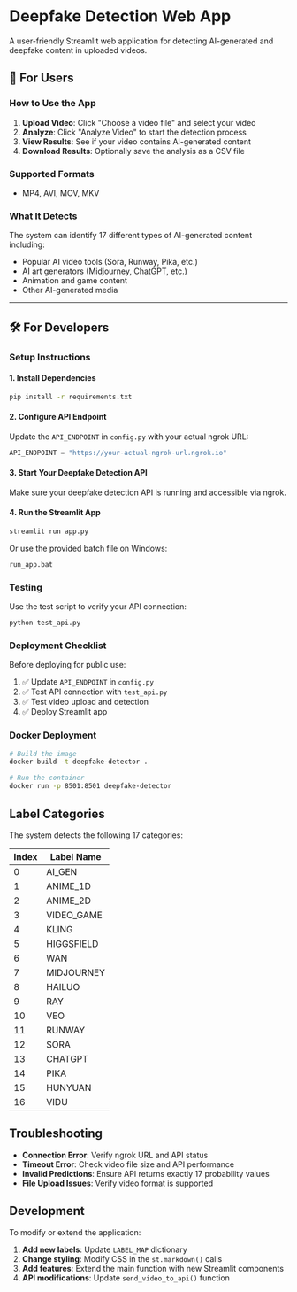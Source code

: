 # Deepfake Detection Web App

A user-friendly Streamlit web application for detecting AI-generated and deepfake content in uploaded videos.

## 🎯 For Users

### How to Use the App

1. **Upload Video**: Click "Choose a video file" and select your video
2. **Analyze**: Click "Analyze Video" to start the detection process
3. **View Results**: See if your video contains AI-generated content
4. **Download Results**: Optionally save the analysis as a CSV file

### Supported Formats
- MP4, AVI, MOV, MKV

### What It Detects
The system can identify 17 different types of AI-generated content including:
- Popular AI video tools (Sora, Runway, Pika, etc.)
- AI art generators (Midjourney, ChatGPT, etc.)
- Animation and game content
- Other AI-generated media

---

## 🛠 For Developers

### Setup Instructions

#### 1. Install Dependencies

```bash
pip install -r requirements.txt
```

#### 2. Configure API Endpoint

Update the `API_ENDPOINT` in `config.py` with your actual ngrok URL:

```python
API_ENDPOINT = "https://your-actual-ngrok-url.ngrok.io"
```

#### 3. Start Your Deepfake Detection API

Make sure your deepfake detection API is running and accessible via ngrok.

#### 4. Run the Streamlit App

```bash
streamlit run app.py
```

Or use the provided batch file on Windows:
```bash
run_app.bat
```

### Testing

Use the test script to verify your API connection:

```bash
python test_api.py
```

### Deployment Checklist

Before deploying for public use:

1. ✅ Update `API_ENDPOINT` in `config.py`
2. ✅ Test API connection with `test_api.py`
3. ✅ Test video upload and detection
4. ✅ Deploy Streamlit app

### Docker Deployment

```bash
# Build the image
docker build -t deepfake-detector .

# Run the container
docker run -p 8501:8501 deepfake-detector
```

## Label Categories

The system detects the following 17 categories:

| Index | Label Name |
|-------|------------|
| 0 | AI_GEN |
| 1 | ANIME_1D |
| 2 | ANIME_2D |
| 3 | VIDEO_GAME |
| 4 | KLING |
| 5 | HIGGSFIELD |
| 6 | WAN |
| 7 | MIDJOURNEY |
| 8 | HAILUO |
| 9 | RAY |
| 10 | VEO |
| 11 | RUNWAY |
| 12 | SORA |
| 13 | CHATGPT |
| 14 | PIKA |
| 15 | HUNYUAN |
| 16 | VIDU |

## Troubleshooting

- **Connection Error**: Verify ngrok URL and API status
- **Timeout Error**: Check video file size and API performance
- **Invalid Predictions**: Ensure API returns exactly 17 probability values
- **File Upload Issues**: Verify video format is supported

## Development

To modify or extend the application:

1. **Add new labels**: Update `LABEL_MAP` dictionary
2. **Change styling**: Modify CSS in the `st.markdown()` calls
3. **Add features**: Extend the main function with new Streamlit components
4. **API modifications**: Update `send_video_to_api()` function
